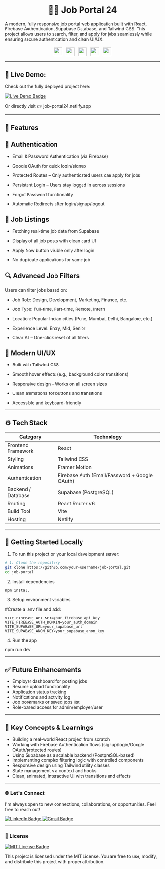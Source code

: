 
## <h1 align="center">🧑‍💼 Job Portal 24</h1>


A modern, fully responsive job portal web application built with React, Firebase Authentication, Supabase Database, and Tailwind CSS. This project allows users to search, filter, and apply for jobs seamlessly while ensuring secure authentication and clean UI/UX.

<p align="center"> <img src="https://img.shields.io/badge/React-19.1.0-61DAFB?style=for-the-badge&logo=react" height="28" style="margin: 4px;"> <img src="https://img.shields.io/badge/Firebase-11.9.0-FFCA28?style=for-the-badge&logo=firebase" height="28" style="margin: 4px;"> <img src="https://img.shields.io/badge/TailwindCSS-4.1.8-38B2AC?style=for-the-badge&logo=tailwind-css" height="28" style="margin: 4px;"> <img src="https://img.shields.io/badge/Vite-6.3.5-646CFF?style=for-the-badge&logo=vite" height="28" style="margin: 4px;"> <img src="https://img.shields.io/badge/Supabase-Database-3ECF8E?style=for-the-badge&logo=supabase&logoColor=white" height="28" style="margin: 4px;"> </p>

---


## 🚀 Live Demo:

Check out the fully deployed project here:

<p align="left"> <a href="https://job-portal24.netlify.app" target="_blank"> <img src="https://img.shields.io/badge/Live-Demo-green?style=for-the-badge&logo=netlify&logoColor=white" alt="Live Demo Badge"> </a> </p>
Or directly visit 👉 job-portal24.netlify.app


---



## 🚀 Features

## 🔐 Authentication

* Email & Password Authentication (via Firebase)

* Google OAuth for quick login/signup

* Protected Routes – Only authenticated users can apply for jobs

* Persistent Login – Users stay logged in across sessions

* Forgot Password functionality

* Automatic Redirects after login/signup/logout



## 💼 Job Listings


* Fetching real-time job data from Supabase

* Display of all job posts with clean card UI

* Apply Now button visible only after login

* No duplicate applications for same job



## 🔍 Advanced Job Filters

Users can filter jobs based on:

* Job Role: Design, Development, Marketing, Finance, etc.

* Job Type: Full-time, Part-time, Remote, Intern

* Location: Popular Indian cities (Pune, Mumbai, Delhi, Bangalore, etc.)

* Experience Level: Entry, Mid, Senior

* Clear All – One-click reset of all filters



## 🎨 Modern UI/UX

* Built with Tailwind CSS

* Smooth hover effects (e.g., background color transitions)

* Responsive design – Works on all screen sizes

* Clean animations for buttons and transitions

* Accessible and keyboard-friendly

---


## ⚙️ Tech Stack

| **Category**       | **Technology**                                |
| ------------------ | --------------------------------------------- |
| Frontend Framework | React                                         |
| Styling            | Tailwind CSS                                  |
| Animations         | Framer Motion                                 |
| Authentication     | Firebase Auth (Email/Password + Google OAuth) |
| Backend / Database | Supabase (PostgreSQL)                         |
| Routing            | React Router v6                               |
| Build Tool         | Vite                                          |
| Hosting            | Netlify                                       |

---


## 🧪 Getting Started Locally

1. To run this project on your local development server:

```bash
# 1. Clone the repository
git clone https://github.com/your-username/job-portal.git
cd job-portal
```

2. Install dependencies
```
npm install
```


3. Setup environment variables

#Create a .env file and add:
```
VITE_FIREBASE_API_KEY=your_firebase_api_key
VITE_FIREBASE_AUTH_DOMAIN=your_auth_domain
VITE_SUPABASE_URL=your_supabase_url
VITE_SUPABASE_ANON_KEY=your_supabase_anon_key
```


4. Run the app


npm run dev


---


## ✅ Future Enhancements

* Employer dashboard for posting jobs
* Resume upload functionality
* Application status tracking
* Notifications and activity log
* Job bookmarks or saved jobs list
* Role-based access for admin/employer/user


---


## 🧠 Key Concepts & Learnings


* Building a real-world React project from scratch
* Working with Firebase Authentication flows (signup/login/Google OAuth/protected routes)
* Using Supabase as a scalable backend (PostgreSQL-based)
* Implementing complex filtering logic with controlled components
* Responsive design using Tailwind utility classes
* State management via context and hooks
* Clean, animated, interactive UI with transitions and effects


---






<h3>🌐 Let's Connect</h3>


<p>I'm always open to new connections, collaborations, or opportunities. Feel free to reach out!</p>



<p>
  <a href="https://www.linkedin.com/in/yogeshdumane/">
    <img src="https://img.shields.io/badge/LinkedIn-Connect-blue?style=for-the-badge&logo=linkedin&logoColor=white" alt="LinkedIn Badge">
  </a>
  <a href="mailto:yogeshdumane20@gmail.com">
    <img src="https://img.shields.io/badge/Gmail-Message-D14836?style=for-the-badge&logo=gmail&logoColor=white" alt="Gmail Badge">
  </a>
</p>


---



<h3>📜 License</h3>



<p>
  <a href="https://github.com/yogesh-123231/job-portal/blob/main/LICENSE">
    <img src="https://img.shields.io/badge/License-MIT-green?style=for-the-badge" alt="MIT License Badge">
  </a>
</p>



This project is licensed under the MIT License.
You are free to use, modify, and distribute this project with proper attribution.



